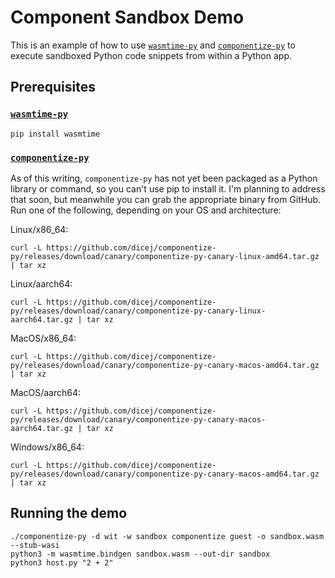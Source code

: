 # Component Sandbox Demo

This is an example of how to use
[`wasmtime-py`](https://github.com/bytecodealliance/wasmtime-py) and
[`componentize-py`](https://github.com/dicej/componentize-py) to execute
sandboxed Python code snippets from within a Python app.

## Prerequisites

### [`wasmtime-py`](https://github.com/bytecodealliance/wasmtime-py)

```
pip install wasmtime
```

### [`componentize-py`](https://github.com/dicej/componentize-py)

As of this writing, `componentize-py` has not yet been packaged as a Python
library or command, so you can't use pip to install it.  I'm planning to address
that soon, but meanwhile you can grab the appropriate binary from GitHub.  Run
one of the following, depending on your OS and architecture:

Linux/x86_64:
```
curl -L https://github.com/dicej/componentize-py/releases/download/canary/componentize-py-canary-linux-amd64.tar.gz | tar xz
```
Linux/aarch64:
```
curl -L https://github.com/dicej/componentize-py/releases/download/canary/componentize-py-canary-linux-aarch64.tar.gz | tar xz
```
MacOS/x86_64:
```
curl -L https://github.com/dicej/componentize-py/releases/download/canary/componentize-py-canary-macos-amd64.tar.gz | tar xz
```
MacOS/aarch64:
```
curl -L https://github.com/dicej/componentize-py/releases/download/canary/componentize-py-canary-macos-aarch64.tar.gz | tar xz
```
Windows/x86_64:
```
curl -L https://github.com/dicej/componentize-py/releases/download/canary/componentize-py-canary-macos-amd64.tar.gz | tar xz
```

## Running the demo

```
./componentize-py -d wit -w sandbox componentize guest -o sandbox.wasm --stub-wasi
python3 -m wasmtime.bindgen sandbox.wasm --out-dir sandbox
python3 host.py "2 + 2"
```
